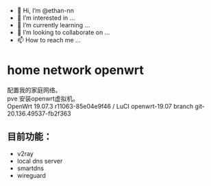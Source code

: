 - 👋 Hi, I’m @ethan-nn
- 👀 I’m interested in ...
- 🌱 I’m currently learning ...
- 💞️ I’m looking to collaborate on ...
- 📫 How to reach me ...



# home network openwrt
配置我的家庭网络。  
pve 安装openwrt虚拟机。  
OpenWrt 19.07.3 r11063-85e04e9f46 / LuCI openwrt-19.07 branch git-20.136.49537-fb2f363

## 目前功能：
- v2ray 
- local dns server 
- smartdns 
- wireguard
